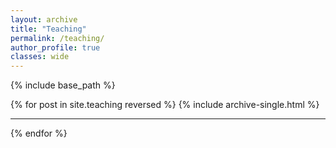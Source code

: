 ```yaml
---
layout: archive
title: "Teaching"
permalink: /teaching/
author_profile: true
classes: wide
---
```


{% include base_path %}

{% for post in site.teaching reversed %}
  {% include archive-single.html %}
  ****
{% endfor %}
